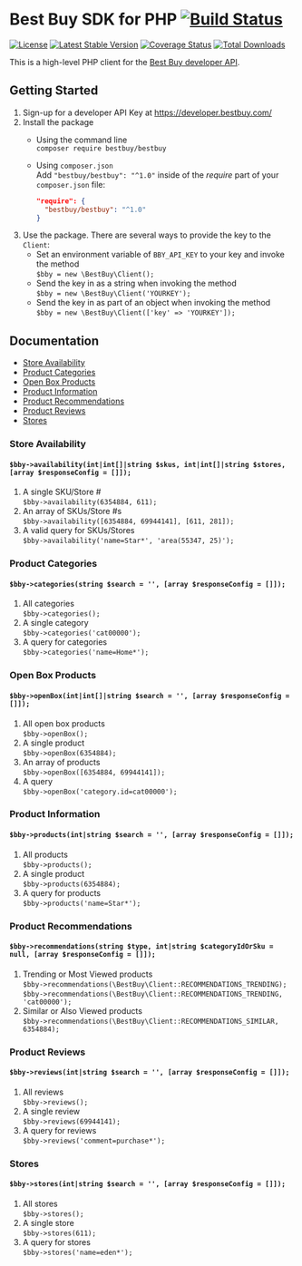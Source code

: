# Best Buy SDK for PHP [![Build Status](https://secure.travis-ci.org/BestBuyAPIs/bestbuy-sdk-php.svg?branch=master)](http://travis-ci.org/BestBuyAPIs/bestbuy-sdk-php)

[![License](https://img.shields.io/packagist/l/bestbuy/bestbuy.svg)](https://github.com/BestBuyAPIs/bestbuy-sdk-php/blob/master/LICENSE)
[![Latest Stable Version](https://img.shields.io/packagist/v/bestbuy/bestbuy.svg)](https://packagist.org/packages/bestbuy/bestbuy)
[![Coverage Status](https://img.shields.io/coveralls/BestBuyAPIs/bestbuy-sdk-php.svg)](https://coveralls.io/r/BestBuyAPIs/bestbuy-sdk-php?branch=master)
[![Total Downloads](https://img.shields.io/packagist/dt/bestbuy/bestbuy.svg)](https://packagist.org/packages/bestbuy/bestbuy)

This is a high-level PHP client for the [Best Buy developer API](https://developer.bestbuy.com/).

## Getting Started
 1. Sign-up for a developer API Key at https://developer.bestbuy.com/
 2. Install the package
    * Using the command line<br>
      `composer require bestbuy/bestbuy`
    * Using `composer.json`<br>
      Add `"bestbuy/bestbuy": "^1.0"` inside of the *require* part of your `composer.json` file:
      
      ```json
      "require": {
        "bestbuy/bestbuy": "^1.0"
      }
      ```
 3. Use the package. There are several ways to provide the key to the `Client`:
    * Set an environment variable of `BBY_API_KEY` to your key and invoke the method<br>
      `$bby = new \BestBuy\Client();`
    * Send the key in as a string when invoking the method<br>
      `$bby = new \BestBuy\Client('YOURKEY');`
    * Send the key in as part of an object when invoking the method<br>
      `$bby = new \BestBuy\Client(['key' => 'YOURKEY']);`
      
## Documentation

 * [Store Availability](#Store-Availability)
 * [Product Categories](#Product-Categories)
 * [Open Box Products](#Open-Box-Products)
 * [Product Information](#Product-Information)
 * [Product Recommendations](#Product-Recommendations)
 * [Product Reviews](#Product-Reviews)
 * [Stores](#Stores)
 
### Store Availability
#### `$bby->availability(int|int[]|string $skus, int|int[]|string $stores, [array $responseConfig = []]);`

  1. A single SKU/Store #<br>
    `$bby->availability(6354884, 611);`
  2. An array of SKUs/Store #s<br>
    `$bby->availability([6354884, 69944141], [611, 281]);`
  3. A valid query for SKUs/Stores<br>
    `$bby->availability('name=Star*', 'area(55347, 25)');`

### Product Categories 
#### `$bby->categories(string $search = '', [array $responseConfig = []]);`

  1. All categories<br>
    `$bby->categories();`
  2. A single category<br>
    `$bby->categories('cat00000');`
  3. A query for categories<br>
    `$bby->categories('name=Home*');`
    
### Open Box Products
#### `$bby->openBox(int|int[]|string $search = '', [array $responseConfig = []]);`

  1. All open box products<br>
    `$bby->openBox();`
  2. A single product<br>
    `$bby->openBox(6354884);`
  3. An array of products<br>
    `$bby->openBox([6354884, 69944141]);`
  4. A query<br>
    `$bby->openBox('category.id=cat00000');`
    
### Product Information 
#### `$bby->products(int|string $search = '', [array $responseConfig = []]);`

  1. All products<br>
    `$bby->products();`
  2. A single product<br>
    `$bby->products(6354884);`
  3. A query for products<br>
    `$bby->products('name=Star*');`
    
### Product Recommendations 
#### `$bby->recommendations(string $type, int|string $categoryIdOrSku = null, [array $responseConfig = []]);`

  1. Trending or Most Viewed products<br>
    `$bby->recommendations(\BestBuy\Client::RECOMMENDATIONS_TRENDING);`<br>
    `$bby->recommendations(\BestBuy\Client::RECOMMENDATIONS_TRENDING, 'cat00000');`<br>
  2. Similar or Also Viewed products<br>
    `$bby->recommendations(\BestBuy\Client::RECOMMENDATIONS_SIMILAR, 6354884);`
    
### Product Reviews 
#### `$bby->reviews(int|string $search = '', [array $responseConfig = []]);`

  1. All reviews<br>
    `$bby->reviews();`
  2. A single review<br>
    `$bby->reviews(69944141);`
  3. A query for reviews<br>
    `$bby->reviews('comment=purchase*');`
    
### Stores 
#### `$bby->stores(int|string $search = '', [array $responseConfig = []]);`

  1. All stores<br>
    `$bby->stores();`
  2. A single store<br>
    `$bby->stores(611);`
  3. A query for stores<br>
    `$bby->stores('name=eden*');`
